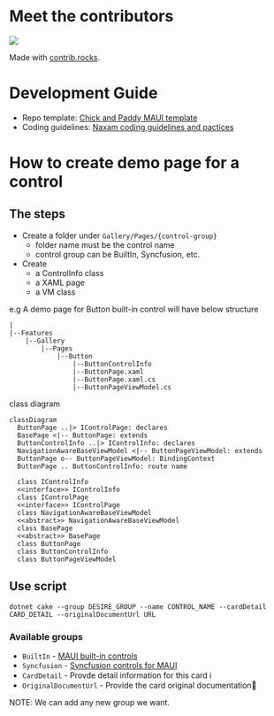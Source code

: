 # Meet the contributors
<a href="https://github.com/Strypper/MAUIsland/graphs/contributors">
  <img src="https://contrib.rocks/image?repo=Strypper/MAUIsland" />
</a>

Made with [contrib.rocks](https://contrib.rocks).
# Development Guide
- Repo template: [Chick and Paddy MAUI template](https://github.com/tuyen-vuduc/chick-and-paddy-dotnet-maui)
- Coding guidelines: [Naxam coding guidelines and pactices](https://github.com/NAXAM/guidelines-n-practices)

# How to create demo page for a control

## The steps
- Create a folder under `Gallery/Pages/{control-group}`
  - folder name must be the control name
  - control group can be BuiltIn, Syncfusion, etc.
- Create
  - a ControlInfo class
  - a XAML page
  - a VM class

e.g A demo page for Button built-in control will have below structure
```
|
|--Features
    |--Gallery
        |--Pages
            |--Button
                |--ButtonControlInfo
                |--ButtonPage.xaml
                |--ButtonPage.xaml.cs
                |--ButtonPageViewModel.cs
```

class diagram
```mermaid
classDiagram
  ButtonPage ..|> IControlPage: declares
  BasePage <|-- ButtonPage: extends
  ButtonControlInfo ..|> IControlInfo: declares
  NavigationAwareBaseViewModel <|-- ButtonPageViewModel: extends
  ButtonPage o-- ButtonPageViewModel: BindingContext
  ButtonPage .. ButtonControlInfo: route name

  class IControlInfo
  <<interface>> IControlInfo
  class IControlPage
  <<interface>> IControlPage
  class NavigationAwareBaseViewModel
  <<abstract>> NavigationAwareBaseViewModel
  class BasePage
  <<abstract>> BasePage
  class ButtonPage
  class ButtonControlInfo
  class ButtonPageViewModel
```

## Use script

```
dotnet cake --group DESIRE_GROUP --name CONTROL_NAME --cardDetail CARD_DETAIL --originalDocumentUrl URL
```

### Available groups
- `BuiltIn` - [MAUI built-in controls](https://learn.microsoft.com/en-us/dotnet/maui/user-interface/controls/?view=net-maui-7.0)
- `Syncfusion` - [Syncfusion controls for MAUI](https://www.syncfusion.com/maui-controls)
- `CardDetail` - Provde detail information for this card ℹ️
- `OriginalDocumentUrl` - Provide the card original documentation📄 

NOTE: We can add any new group we want.
